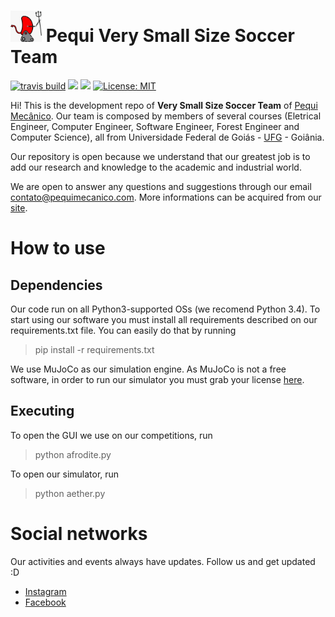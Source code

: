 # <img src="https://github.com/PEQUI-MEC/PY-VSSS-INF/blob/master/docs/images/pyfromhell.jpeg" width="50" height="50"/> Pequi Very Small Size Soccer Team
[![travis build](https://img.shields.io/travis/PEQUI-MEC/VSSS-INF/master.svg)](https://travis-ci.org/PEQUI-MEC/PY-VSSS-INF) ![](https://img.shields.io/github/stars/PEQUI-MEC/PY-VSSS-INF.svg) ![](https://img.shields.io/github/contributors/PEQUI-MEC/PY-VSSS-INF.svg) [![License: MIT](https://img.shields.io/badge/License-MIT-yellow.svg)](https://github.com/PEQUI-MEC/PY-VSSS-INF/blob/master/docs/LICENSE)

Hi! This is the development repo of **Very Small Size Soccer Team** of [Pequi Mecânico](https://www.facebook.com/NucleoPMec/). Our team is composed by members of several courses (Eletrical Engineer, Computer Engineer, Software Engineer, Forest Engineer and Computer Science), all from Universidade Federal de Goiás - [UFG](https://www.ufg.br/) - Goiânia.

Our repository is open because we understand that our greatest job is to add our research and knowledge to the academic and industrial world.

We are open to answer any questions and suggestions through our email contato@pequimecanico.com. More informations can be acquired from our [site](https://pequimecanico.com/).

# How to use


## Dependencies

Our code run on all Python3-supported OSs (we recomend Python 3.4). To start using our software you must install all requirements described on our requirements.txt file. You can easily do that by running
>pip install -r requirements.txt

We use MuJoCo as our simulation engine. As MuJoCo is not a free software, in order to run our simulator you must grab your license [here](https://www.roboti.us/license.html).

## Executing

To open the GUI we use on our competitions, run

>python afrodite.py

To open our simulator, run

>python aether.py

# Social networks

Our activities and events always have updates. Follow us and get updated :D

- [Instagram](https://www.instagram.com/pequimecanico/)
- [Facebook](https://www.facebook.com/NucleoPMec)
